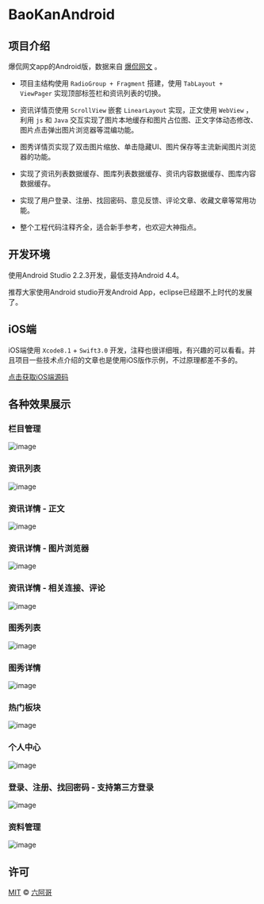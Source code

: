 # BaoKanAndroid

## 项目介绍

爆侃网文app的Android版，数据来自 [爆侃网文](http://www.baokan.name) 。

- 项目主结构使用 `RadioGroup + Fragment` 搭建，使用 `TabLayout + ViewPager` 实现顶部标签栏和资讯列表的切换。

- 资讯详情页使用 `ScrollView` 嵌套 `LinearLayout` 实现，正文使用 `WebView` ，利用 `js` 和 `Java` 交互实现了图片本地缓存和图片占位图、正文字体动态修改、图片点击弹出图片浏览器等混编功能。

- 图秀详情页实现了双击图片缩放、单击隐藏UI、图片保存等主流新闻图片浏览器的功能。

- 实现了资讯列表数据缓存、图库列表数据缓存、资讯内容数据缓存、图库内容数据缓存。

- 实现了用户登录、注册、找回密码、意见反馈、评论文章、收藏文章等常用功能。

- 整个工程代码注释齐全，适合新手参考，也欢迎大神指点。

## 开发环境

使用Android Studio 2.2.3开发，最低支持Android 4.4。

推荐大家使用Android studio开发Android App，eclipse已经跟不上时代的发展了。

## iOS端

iOS端使用 `Xcode8.1` + `Swift3.0` 开发，注释也很详细哦，有兴趣的可以看看。并且项目一些技术点介绍的文章也是使用iOS版作示例，不过原理都差不多的。

[点击获取iOS端源码](https://github.com/6ag/BaoKanIOS)

## 各种效果展示

### 栏目管理

![image](https://github.com/6ag/BaoKanAndroid/blob/master/show/0.jpg)

### 资讯列表

![image](https://github.com/6ag/BaoKanAndroid/blob/master/show/1.jpg)

### 资讯详情 - 正文

![image](https://github.com/6ag/BaoKanAndroid/blob/master/show/2.jpg)

### 资讯详情 - 图片浏览器

![image](https://github.com/6ag/BaoKanAndroid/blob/master/show/3.jpg)

### 资讯详情 - 相关连接、评论

![image](https://github.com/6ag/BaoKanAndroid/blob/master/show/4.jpg)

### 图秀列表

![image](https://github.com/6ag/BaoKanAndroid/blob/master/show/5.jpg)

### 图秀详情

![image](https://github.com/6ag/BaoKanAndroid/blob/master/show/6.jpg)

### 热门板块

![image](https://github.com/6ag/BaoKanAndroid/blob/master/show/7.jpg)

### 个人中心

![image](https://github.com/6ag/BaoKanAndroid/blob/master/show/8.jpg)

### 登录、注册、找回密码 - 支持第三方登录

![image](https://github.com/6ag/BaoKanAndroid/blob/master/show/9.jpg)

### 资料管理

![image](https://github.com/6ag/BaoKanAndroid/blob/master/show/10.jpg)

## 许可

[MIT](https://raw.githubusercontent.com/Finb/V2ex-Swift/master/LICENSE) © [六阿哥](https://github.com/6ag)

